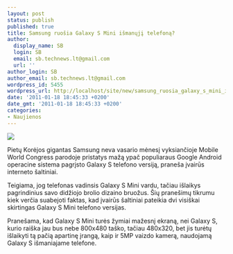 ```yaml
---
layout: post
status: publish
published: true
title: Samsung ruošia Galaxy S Mini išmanųjį telefoną?
author:
  display_name: SB
  login: SB
  email: sb.technews.lt@gmail.com
  url: ''
author_login: SB
author_email: sb.technews.lt@gmail.com
wordpress_id: 5455
wordpress_url: http://localhost/site/new/samsung_ruosia_galaxy_s_mini_ismanuji_telefona/
date: '2011-01-18 18:45:33 +0200'
date_gmt: '2011-01-18 18:45:33 +0200'
categories:
- Naujienos
---
```

<div class="imgright"><img src="http://technews.lt/upload/samsung-galaxy-s-mini-photo.jpg"  /></div>
<p>Pietų Korėjos gigantas Samsung neva vasario mėnesį vyksiančioje Mobile World Congress parodoje pristatys mažą ypač populiaraus Google Android operacine sistema pagrįsto Galaxy S telefono versiją, praneša įvairūs interneto šaltiniai.</p>
<p>Teigiama, jog telefonas vadinsis Galaxy S Mini vardu, tačiau išlaikys pagrindinius savo didžiojo brolio dizaino bruožus. Šių pranešimų tikrumu kiek verčia suabejoti faktas, kad įvairūs šaltiniai pateikia dvi visiškai skirtingas Galaxy S Mini telefono versijas.</p>
<p>Pranešama, kad Galaxy S Mini turės žymiai mažesnį ekraną, nei Galaxy S, kurio raiška jau bus nebe 800x480 taško, tačiau 480x320, bet jis turėtų išlaikyti tą pačią apartinę įrangą, kaip ir 5MP vaizdo kamerą, naudojamą Galaxy S išmaniajame telefone.<br /></p>
